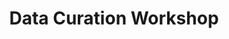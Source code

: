 ---
title: Data Curation Workshop
description: "A half-day workshop at the Society for the Improvement of Psychological Science 2017 meeting."
place: Charlottesville, VA, USA
pubDate: 2017-08-03
presentationUrl: http://simon.podhajsky.net/sips-2017-curation/
---